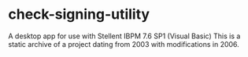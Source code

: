 # check-signing-utility
A desktop app for use with Stellent IBPM 7.6 SP1 (Visual Basic)
This is a static archive of a project dating from 2003 with modifications in 2006.
